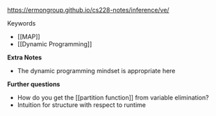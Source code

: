 https://ermongroup.github.io/cs228-notes/inference/ve/

Keywords
- [[MAP]]
- [[Dynamic Programming]]

**Extra Notes**
- The dynamic programming mindset is appropriate here

**Further questions**
- How do you get the [[partition function]] from variable elimination?
- Intuition for structure with respect to runtime
